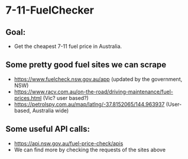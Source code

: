# 7-11-FuelChecker

## Goal: 

* Get the cheapest 7-11 fuel price in Australia.

## Some pretty good fuel sites we can scrape

* https://www.fuelcheck.nsw.gov.au/app (updated by the government, NSW)
* https://www.racv.com.au/on-the-road/driving-maintenance/fuel-prices.html (Vic? user based?)
* https://petrolspy.com.au/map/latlng/-37.8152065/144.963937 (User-based, Australia wide)

## Some useful API calls:

* https://api.nsw.gov.au/fuel-price-check/apis
* We can find more by checking the requests of the sites above

